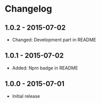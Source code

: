 # Changelog

## 1.0.2 - 2015-07-02

* Changed: Development part in README

## 1.0.1 - 2015-07-02

* Added: Npm badge in README

## 1.0.0 - 2015-07-01

* Initial release

